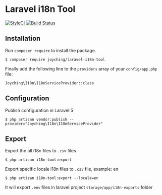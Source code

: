 # Laravel i18n Tool

[![StyleCI](https://github.styleci.io/repos/194485478/shield)](https://github.styleci.io/repos/194485478)
<a href="https://travis-ci.org/joyching/laravel-i18n-tool"><img src="https://travis-ci.org/laravel/socialite.svg" alt="Build Status"></a>

## Installation

Run `composer require` to install the package.

```
$ composer require joyching/laravel-i18n-tool
```

Finally add the following line to the `providers` array of your `config/app.php` file:

```
Joyching\I18n\I18nServiceProvider::class
```

## Configuration

Publish configuration in Laravel 5
```
$ php artisan vendor:publish --provider="Joyching\I18n\I18nServiceProvider"
```

## Export

Export the all i18n files to `.csv` files

```
$ php artisan i18n-tool:export
```

Export specific locale i18n files to `.csv` file, example: en

```
$ php artisan i18n-tool:export --locale=en
```

It will export `.env` files in laravel project `storage/app/i18n-exports` folder

